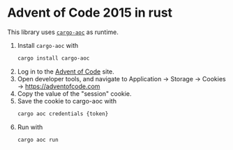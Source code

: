 # Advent of Code 2015 in rust

This library uses [`cargo-aoc`](https://github.com/gobanos/cargo-aoc) as runtime.

1. Install `cargo-aoc` with
    ```sh
    cargo install cargo-aoc
    ```
2. Log in to the [Advent of Code](https://adventofcode.com/) site.
3. Open developer tools, and navigate to Application -> Storage -> Cookies -> https://adventofcode.com
4. Copy the value of the "session" cookie.
5. Save the cookie to cargo-aoc with
    ```sh
    cargo aoc credentials {token}
    ```
6. Run with
    ```sh
    cargo aoc run
    ```

